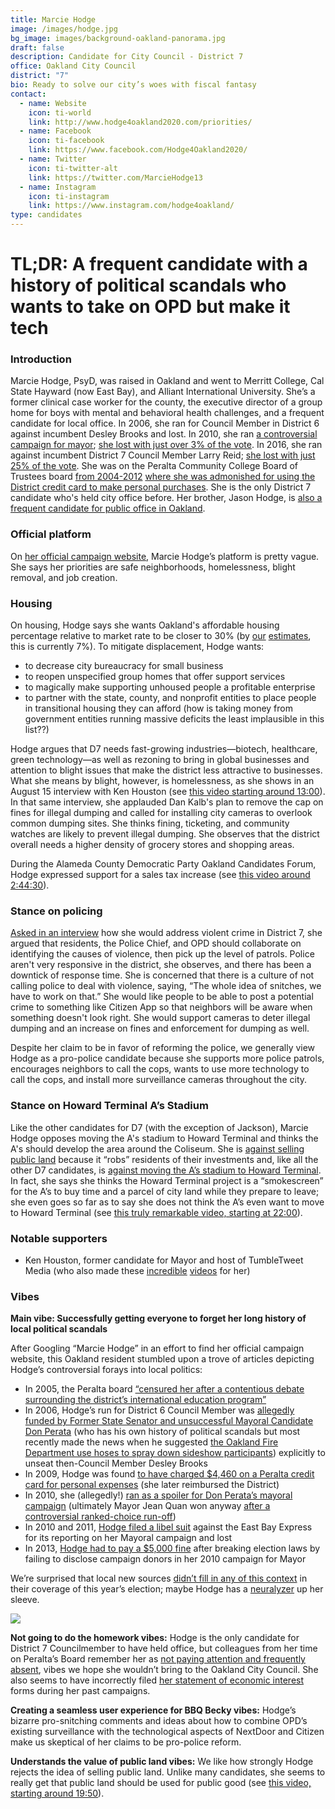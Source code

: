 ```yaml
---
title: Marcie Hodge
image: /images/hodge.jpg
bg_image: images/background-oakland-panorama.jpg
draft: false
description: Candidate for City Council - District 7
office: Oakland City Council
district: "7"
bio: Ready to solve our city’s woes with fiscal fantasy
contact:
  - name: Website
    icon: ti-world
    link: http://www.hodge4oakland2020.com/priorities/
  - name: Facebook
    icon: ti-facebook
    link: https://www.facebook.com/Hodge4Oakland2020/
  - name: Twitter
    icon: ti-twitter-alt
    link: https://twitter.com/MarcieHodge13
  - name: Instagram
    icon: ti-instagram
    link: https://www.instagram.com/hodge4oakland/
type: candidates
---
```

# TL;DR: A frequent candidate with a history of political scandals who wants to take on OPD but make it tech

### Introduction

Marcie Hodge, PsyD, was raised in Oakland and went to Merritt College, Cal State Hayward (now East Bay), and Alliant International University. She’s a former clinical case worker for the county, the executive director of a group home for boys with mental and behavioral health challenges, and a frequent candidate for local office. In 2006, she ran for Council Member in District 6 against incumbent Desley Brooks and lost. In 2010, she ran [a controversial campaign for mayor](https://www.eastbayexpress.com/oakland/the-baffling-mayoral-bid-of-marcie-hodge/Content?oid=2088792); [she lost with just over 3% of the vote](https://www.acvote.org/acvote-assets/pdf/elections/2010/11022010/results/rcv/oakland/mayor/november-2-2010-comprehensive-results-report-oakland-mayor.pdf). In 2016, she ran against incumbent District 7 Council Member Larry Reid; [she lost with just 25% of the vote](https://ballotpedia.org/Marcie_Hodge). She was on the Peralta Community College Board of Trustees board [from 2004-2012](https://ballotpedia.org/Marcie_Hodge) [where she was admonished for using the District credit card to make personal purchases](https://oaklandnorth.net/2010/11/01/hodge-campaign-spending-raises-questions/). She is the only District 7 candidate who's held city office before. Her brother, Jason Hodge, is [also a frequent candidate for public office in Oakland](https://www.berkeleydailyplanet.com/issue/2007-10-05/article/28149?headline=Hodge-vs.-Brooks-Election-Brewing&status=301).

### Official platform

On [her official campaign website](http://www.hodge4oakland2020.com/priorities/), Marcie Hodge’s platform is pretty vague. She says her priorities are safe neighborhoods, homelessness, blight removal, and job creation.

### Housing

On housing, Hodge says she wants Oakland's affordable housing percentage relative to market rate to be closer to 30% (by [our](https://www.civicdashboards.com/city/oakland-ca-16000US0653000/) [estimates](https://affordablehousingonline.com/housing-search/California/Oakland), this is currently 7%). To mitigate displacement, Hodge wants:

* to decrease city bureaucracy for small business
* to reopen unspecified group homes that offer support services
* to magically make supporting unhoused people a profitable enterprise
* to partner with the state, county, and nonprofit entities to place people in transitional housing they can afford (how is taking money from government entities running massive deficits the least implausible in this list??)

Hodge argues that D7 needs fast-growing industries—biotech, healthcare, green technology—as well as rezoning to bring in global businesses and attention to blight issues that make the district less attractive to businesses. What she means by blight, however, is homelessness, as she shows in an August 15 interview with Ken Houston (see [this video starting around 13:00](https://www.facebook.com/tumbletweetmedia/videos/834040027128850)). In that same interview, she applauded Dan Kalb's plan to remove the cap on fines for illegal dumping and called for installing city cameras to overlook common dumping sites. She thinks fining, ticketing, and community watches are likely to prevent illegal dumping. She observes that the district overall needs a higher density of grocery stores and shopping areas.

During the Alameda County Democratic Party Oakland Candidates Forum, Hodge expressed support for a sales tax increase (see [this video around 2:44:30](https://www.facebook.com/watch/live/?v=1266703727012996&ref=watch_permalink)).

### Stance on policing

[Asked in an interview](https://www.facebook.com/tumbletweetmedia/videos/834040027128850/?fref=mentions&__tn__=K-R) how she would address violent crime in District 7, she argued that residents, the Police Chief, and OPD should collaborate on identifying the causes of violence, then pick up the level of patrols. Police aren't very responsive in the district, she observes, and there has been a downtick of response time. She is concerned that there is a culture of not calling police to deal with violence, saying, “The whole idea of snitches, we have to work on that.” She would like people to be able to post a potential crime to something like Citizen App so that neighbors will be aware when something doesn't look right. She would support cameras to deter illegal dumping and an increase on fines and enforcement for dumping as well.

Despite her claim to be in favor of reforming the police, we generally view Hodge as a pro-police candidate because she supports more police patrols, encourages neighbors to call the cops, wants to use more technology to call the cops, and install more surveillance cameras throughout the city.

### Stance on Howard Terminal A’s Stadium

Like the other candidates for D7 (with the exception of Jackson), Marcie Hodge opposes moving the A's stadium to Howard Terminal and thinks the A's should develop the area around the Coliseum. She is [against selling public land](https://www.facebook.com/watch/?v=834040027128850&extid=wYRwygikiroKmOir) because it “robs” residents of their investments and, like all the other D7 candidates, is [against moving the A’s stadium to Howard Terminal](https://oaklandside.org/2020/08/19/oakland-city-council-candidates-discuss-issues-in-their-districts-virtually/). In fact, she says she thinks the Howard Terminal project is a “smokescreen” for the A’s to buy time and a parcel of city land while they prepare to leave; she even goes so far as to say she does not think the A’s even want to move to Howard Terminal (see [this truly remarkable video, starting at 22:00](https://www.facebook.com/watch/?v=834040027128850&extid=wYRwygikiroKmOir)).

### Notable supporters

* Ken Houston, former candidate for Mayor and host of TumbleTweet Media (who also made these [incredible](https://twitter.com/KHouston4Mayor/status/1304157312878145537?s=20) [videos](https://twitter.com/KHouston4Mayor/status/1305074928455045121?s=20) for her)

### Vibes

**Main vibe: Successfully getting everyone to forget her long history of local political scandals**

After Googling “Marcie Hodge” in an effort to find her official campaign website, this Oakland resident stumbled upon a trove of articles depicting Hodge’s controversial forays into local politics:

* In 2005, the Peralta board [“censured her after a contentious debate surrounding the district’s international education program”](https://oaklandnorth.net/2010/11/01/hodge-campaign-spending-raises-questions/)
* In 2006, Hodge’s run for District 6 Council Member was [allegedly funded by Former State Senator and unsuccessful Mayoral Candidate Don Perata](https://www.eastbayexpress.com/oakland/the-baffling-mayoral-bid-of-marcie-hodge/Content?oid=2088792) (who has his own history of political scandals but most recently made the news when he suggested [the Oakland Fire Department use hoses to spray down sideshow participants](https://www.sfchronicle.com/bayarea/philmatier/article/Soak-sideshow-crowds-with-fire-hoses-that-s-14117925.php)) explicitly to unseat then-Council Member Desley Brooks
* In 2009, Hodge was found [to have charged $4,460 on a Peralta credit card for personal expenses](https://www.eastbaytimes.com/2010/08/12/peralta-trustee-marcie-hodge-enters-oakland-mayoral-race/) (she later reimbursed the District)
* In 2010, she (allegedly!) [ran as a spoiler for Don Perata’s mayoral campaign](https://www.eastbayexpress.com/oakland/the-baffling-mayoral-bid-of-marcie-hodge/Content?oid=2088792) (ultimately Mayor Jean Quan won anyway [after a controversial ranked-choice run-off](https://www.fairvote.org/the_real_story_on_ranked_choice_voting_in_oakland_s_mayoral_election_2010))
* In 2010 and 2011, [Hodge filed a libel suit](https://www.eastbayexpress.com/oakland/marcie-hodge-loses-again/Content?oid=3056333) against the East Bay Express for its reporting on her Mayoral campaign and lost
* In 2013, [Hodge had to pay a $5,000 fine](https://www.eastbayexpress.com/SevenDays/archives/2013/04/15/state-regulators-say-marcie-hodge-broke-election-laws) after breaking election laws by failing to disclose campaign donors in her 2010 campaign for Mayor

We’re surprised that local new sources [didn’t fill in any of this context](https://oaklandside.org/2020/08/19/oakland-city-council-candidates-discuss-issues-in-their-districts-virtually/) in their coverage of this year’s election; maybe Hodge has a [neuralyzer](https://youtu.be/QjMCWZnXcpc?t=115) up her sleeve.

![](/images/hodge-meme.gif)

**Not going to do the homework vibes:** Hodge is the only candidate for District 7 Councilmember to have held office, but colleagues from her time on Peralta’s Board remember her as [not paying attention and frequently absent](https://oaklandnorth.net/2010/11/01/hodge-campaign-spending-raises-questions/), vibes we hope she wouldn’t bring to the Oakland City Council. She also seems to have incorrectly filed [her statement of economic interest](https://www.eastbayexpress.com/oakland/marcie-hodge-loses-again/Content?oid=3056333) forms during her past campaigns.

**Creating a seamless user experience for BBQ Becky vibes:** Hodge’s bizarre pro-snitching comments and ideas about how to combine OPD’s existing surveillance with the technological aspects of NextDoor and Citizen make us skeptical of her claims to be pro-police reform.

**Understands the value of public land vibes:** We like how strongly Hodge rejects the idea of selling public land. Unlike many candidates, she seems to really get that public land should be used for public good (see [this video, starting around 19:50](https://www.facebook.com/watch/?v=834040027128850&extid=wYRwygikiroKmOir)).